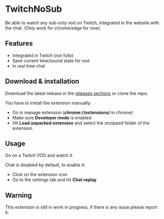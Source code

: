# TwitchNoSub

Be able to watch any sub-only vod on Twitch, integrated in the website with the chat. (Only work for chrome/edge for now)

## Features

- Integrated in Twitch (not fully)
- Save current time/sound state for vod
- In real time chat

## Download & installation

Download the latest release in the [releases sections](https://github.com/besuper/TwitchNoSub/releases) or clone the repo.

You have to install the extension manually:

- Go in manage extension (**chrome://extensions/** in chrome)
- Make sure **Developer mode** is enabled
- Hit **Load unpacked extension** and select the unzipped folder of the extension.

## Usage

Go on a Twitch VOD and watch it.

Chat is disabled by default, to enable it: 
- Click on the extension icon
- Go to the settings tab and hit **Chat replay**

## Warning

This extension is still in work in progress, if there is any issue please report it.

